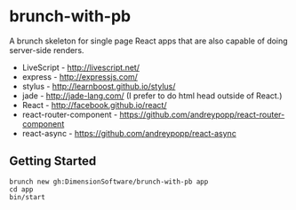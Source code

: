 # brunch-with-pb


A brunch skeleton for single page React apps that are also capable of doing server-side renders.

- LiveScript - http://livescript.net/
- express - http://expressjs.com/
- stylus - http://learnboost.github.io/stylus/
- jade - http://jade-lang.com/ (I prefer to do html head outside of React.)
- React - http://facebook.github.io/react/
- react-router-component - https://github.com/andreypopp/react-router-component
- react-async - https://github.com/andreypopp/react-async

## Getting Started

    brunch new gh:DimensionSoftware/brunch-with-pb app
    cd app
    bin/start

